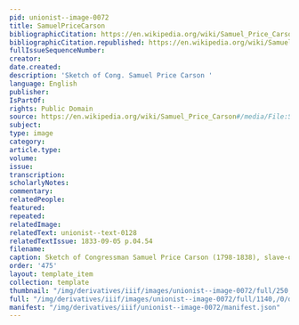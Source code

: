 ```yaml
---
pid: unionist--image-0072
title: SamuelPriceCarson
bibliographicCitation: https://en.wikipedia.org/wiki/Samuel_Price_Carson#/media/File:SamuelPriceCarson.jpg
bibliographicCitation.republished: https://en.wikipedia.org/wiki/Samuel_Price_Carson#/media/File:SamuelPriceCarson.jpg
fullIssueSequenceNumber: 
creator: 
date.created: 
description: 'Sketch of Cong. Samuel Price Carson '
language: English
publisher: 
IsPartOf: 
rights: Public Domain
source: https://en.wikipedia.org/wiki/Samuel_Price_Carson#/media/File:SamuelPriceCarson.jpg
subject: 
type: image
category: 
article.type: 
volume: 
issue: 
transcription: 
scholarlyNotes: 
commentary: 
relatedPeople: 
featured: 
repeated: 
relatedImage: 
relatedText: unionist--text-0128
relatedTextIssue: 1833-09-05 p.04.54
filename: 
caption: Sketch of Congressman Samuel Price Carson (1798-1838), slave-owner and duelist
order: '475'
layout: template_item
collection: template
thumbnail: "/img/derivatives/iiif/images/unionist--image-0072/full/250,/0/default.jpg"
full: "/img/derivatives/iiif/images/unionist--image-0072/full/1140,/0/default.jpg"
manifest: "/img/derivatives/iiif/unionist--image-0072/manifest.json"
---
```

